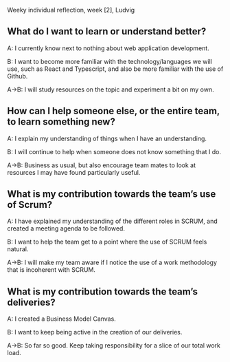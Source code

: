 Weeky individual reflection, week \[2], Ludvig

## What do I want to learn or understand better?

A: I currently know next to nothing about web application development.

B: I want to become more familiar with the technology/languages we will use, such as React and Typescript, and also be more familiar with the use of Github.

A->B: I will study resources on the topic and experiment a bit on my own.

## How can I help someone else, or the entire team, to learn something new?

A: I explain my understanding of things when I have an understanding.

B: I will continue to help when someone does not know something that I do. 

A->B: Business as usual, but also encourage team mates to look at resources I may have found particularly useful.

## What is my contribution towards the team’s use of Scrum?

A: I have explained my understanding of the different roles in SCRUM, and created a meeting agenda to be followed.

B: I want to help the team get to a point where the use of SCRUM feels natural.

A->B: I will make my team aware if I notice the use of a work methodology that is incoherent with SCRUM.

## What is my contribution towards the team’s deliveries?

A: I created a Business Model Canvas.

B: I want to keep being active in the creation of our deliveries.

A->B: So far so good. Keep taking responsibility for a slice of our total work load.